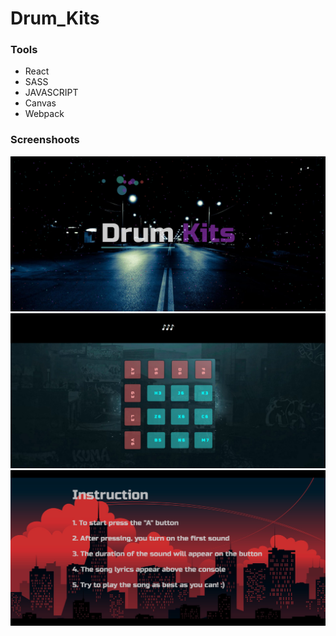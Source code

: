 # Drum_Kits

### Tools
- React
- SASS
- JAVASCRIPT
- Canvas
- Webpack

### Screenshoots
![Image](https://github.com/dawidgierdal/Drum_Kits/blob/master/Screenshots/Header_Drum_Kits.PNG)
![Image](https://github.com/dawidgierdal/Drum_Kits/blob/master/Screenshots/Board_Drum_Kits.PNG)
![Image](https://github.com/dawidgierdal/Drum_Kits/blob/master/Screenshots/Instruction_Drum_Kits.PNG)
#
